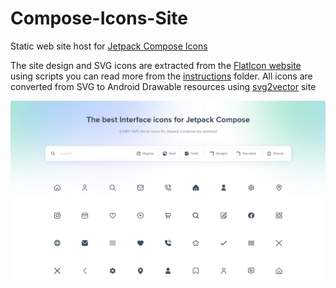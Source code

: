 # Compose-Icons-Site
Static web site host for [Jetpack Compose Icons](https://github.com/slaviboy/IconsCompose)

The site design and SVG icons are extracted from the [FlatIcon website](https://www.flaticon.com/uicons) using scripts you can read more from the [instructions](https://github.com/slaviboy/Compose-Icons-Site/tree/master/instructions) folder. All icons are converted from SVG to Android Drawable resources using [svg2vector](https://svg2vector.com/) site
<p align="center">
    <img src="https://github.com/slaviboy/RepositoryImages/blob/main/homo_jetpack_compose_screen.png" alt="Image"   />
</p>

